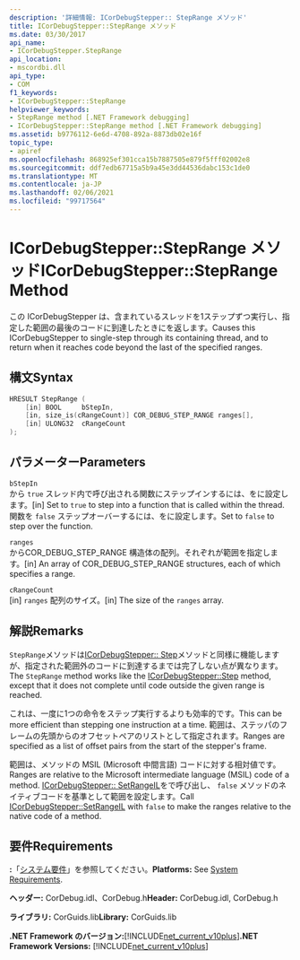 ```yaml
---
description: '詳細情報: ICorDebugStepper:: StepRange メソッド'
title: ICorDebugStepper::StepRange メソッド
ms.date: 03/30/2017
api_name:
- ICorDebugStepper.StepRange
api_location:
- mscordbi.dll
api_type:
- COM
f1_keywords:
- ICorDebugStepper::StepRange
helpviewer_keywords:
- StepRange method [.NET Framework debugging]
- ICorDebugStepper::StepRange method [.NET Framework debugging]
ms.assetid: b9776112-6e6d-4708-892a-8873db02e16f
topic_type:
- apiref
ms.openlocfilehash: 868925ef301cca15b7887505e879f5fff02002e8
ms.sourcegitcommit: ddf7edb67715a5b9a45e3dd44536dabc153c1de0
ms.translationtype: MT
ms.contentlocale: ja-JP
ms.lasthandoff: 02/06/2021
ms.locfileid: "99717564"
---
```

# <a name="icordebugsteppersteprange-method"></a><span data-ttu-id="ac016-103">ICorDebugStepper::StepRange メソッド</span><span class="sxs-lookup"><span data-stu-id="ac016-103">ICorDebugStepper::StepRange Method</span></span>

<span data-ttu-id="ac016-104">この ICorDebugStepper は、含まれているスレッドを1ステップずつ実行し、指定した範囲の最後のコードに到達したときにを返します。</span><span class="sxs-lookup"><span data-stu-id="ac016-104">Causes this ICorDebugStepper to single-step through its containing thread, and to return when it reaches code beyond the last of the specified ranges.</span></span>  
  
## <a name="syntax"></a><span data-ttu-id="ac016-105">構文</span><span class="sxs-lookup"><span data-stu-id="ac016-105">Syntax</span></span>  
  
```cpp  
HRESULT StepRange (  
    [in] BOOL     bStepIn,  
    [in, size_is(cRangeCount)] COR_DEBUG_STEP_RANGE ranges[],  
    [in] ULONG32  cRangeCount  
);  
```  
  
## <a name="parameters"></a><span data-ttu-id="ac016-106">パラメーター</span><span class="sxs-lookup"><span data-stu-id="ac016-106">Parameters</span></span>  

 `bStepIn`  
 <span data-ttu-id="ac016-107">から `true` スレッド内で呼び出される関数にステップインするには、をに設定します。</span><span class="sxs-lookup"><span data-stu-id="ac016-107">[in] Set to `true` to step into a function that is called within the thread.</span></span> <span data-ttu-id="ac016-108">関数を `false` ステップオーバーするには、をに設定します。</span><span class="sxs-lookup"><span data-stu-id="ac016-108">Set to `false` to step over the function.</span></span>  
  
 `ranges`  
 <span data-ttu-id="ac016-109">からCOR_DEBUG_STEP_RANGE 構造体の配列。それぞれが範囲を指定します。</span><span class="sxs-lookup"><span data-stu-id="ac016-109">[in] An array of COR_DEBUG_STEP_RANGE structures, each of which specifies a range.</span></span>  
  
 `cRangeCount`  
 <span data-ttu-id="ac016-110">[in] `ranges` 配列のサイズ。</span><span class="sxs-lookup"><span data-stu-id="ac016-110">[in] The size of the `ranges` array.</span></span>  
  
## <a name="remarks"></a><span data-ttu-id="ac016-111">解説</span><span class="sxs-lookup"><span data-stu-id="ac016-111">Remarks</span></span>  

 <span data-ttu-id="ac016-112">`StepRange`メソッドは[ICorDebugStepper:: Step](icordebugstepper-step-method.md)メソッドと同様に機能しますが、指定された範囲外のコードに到達するまでは完了しない点が異なります。</span><span class="sxs-lookup"><span data-stu-id="ac016-112">The `StepRange` method works like the [ICorDebugStepper::Step](icordebugstepper-step-method.md) method, except that it does not complete until code outside the given range is reached.</span></span>  
  
 <span data-ttu-id="ac016-113">これは、一度に1つの命令をステップ実行するよりも効率的です。</span><span class="sxs-lookup"><span data-stu-id="ac016-113">This can be more efficient than stepping one instruction at a time.</span></span> <span data-ttu-id="ac016-114">範囲は、ステッパのフレームの先頭からのオフセットペアのリストとして指定されます。</span><span class="sxs-lookup"><span data-stu-id="ac016-114">Ranges are specified as a list of offset pairs from the start of the stepper's frame.</span></span>  
  
 <span data-ttu-id="ac016-115">範囲は、メソッドの MSIL (Microsoft 中間言語) コードに対する相対値です。</span><span class="sxs-lookup"><span data-stu-id="ac016-115">Ranges are relative to the Microsoft intermediate language (MSIL) code of a method.</span></span> <span data-ttu-id="ac016-116">[ICorDebugStepper:: SetRangeIL](icordebugstepper-setrangeil-method.md)をで呼び出し、 `false` メソッドのネイティブコードを基準として範囲を設定します。</span><span class="sxs-lookup"><span data-stu-id="ac016-116">Call [ICorDebugStepper::SetRangeIL](icordebugstepper-setrangeil-method.md) with `false` to make the ranges relative to the native code of a method.</span></span>  
  
## <a name="requirements"></a><span data-ttu-id="ac016-117">要件</span><span class="sxs-lookup"><span data-stu-id="ac016-117">Requirements</span></span>  

 <span data-ttu-id="ac016-118">**:**「[システム要件](../../get-started/system-requirements.md)」を参照してください。</span><span class="sxs-lookup"><span data-stu-id="ac016-118">**Platforms:** See [System Requirements](../../get-started/system-requirements.md).</span></span>  
  
 <span data-ttu-id="ac016-119">**ヘッダー:** CorDebug.idl、CorDebug.h</span><span class="sxs-lookup"><span data-stu-id="ac016-119">**Header:** CorDebug.idl, CorDebug.h</span></span>  
  
 <span data-ttu-id="ac016-120">**ライブラリ:** CorGuids.lib</span><span class="sxs-lookup"><span data-stu-id="ac016-120">**Library:** CorGuids.lib</span></span>  
  
 <span data-ttu-id="ac016-121">**.NET Framework のバージョン:**[!INCLUDE[net_current_v10plus](../../../../includes/net-current-v10plus-md.md)]</span><span class="sxs-lookup"><span data-stu-id="ac016-121">**.NET Framework Versions:** [!INCLUDE[net_current_v10plus](../../../../includes/net-current-v10plus-md.md)]</span></span>
